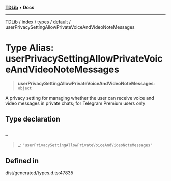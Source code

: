 [**TDLib**](../../../../../../README.md) • **Docs**

***

[TDLib](../../../../../../modules.md) / [index](../../../../../README.md) / [types](../../../README.md) / [default](../README.md) / userPrivacySettingAllowPrivateVoiceAndVideoNoteMessages

# Type Alias: userPrivacySettingAllowPrivateVoiceAndVideoNoteMessages

> **userPrivacySettingAllowPrivateVoiceAndVideoNoteMessages**: `object`

A privacy setting for managing whether the user can receive voice and video messages in private chats; for Telegram Premium users only

## Type declaration

### \_

> **\_**: `"userPrivacySettingAllowPrivateVoiceAndVideoNoteMessages"`

## Defined in

dist/generated/types.d.ts:47835
